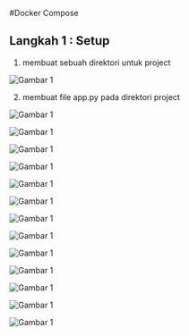 #Docker Compose

## Langkah 1 : Setup


1. membuat sebuah direktori untuk project

![Gambar 1](./docker01.png)

2. membuat file app.py pada direktori project


![Gambar 1](./docker02.png)


![Gambar 1](./docker03.png)


![Gambar 1](./docker04.png)


![Gambar 1](./docker05.png)


![Gambar 1](./docker06.png)


![Gambar 1](./docker07.png)


![Gambar 1](./docker08.png)


![Gambar 1](./docker09.png)


![Gambar 1](./docker10.png)


![Gambar 1](./docker11.png)


![Gambar 1](./docker12.png)


![Gambar 1](./docker13.png)


![Gambar 1](./docker14.png)

